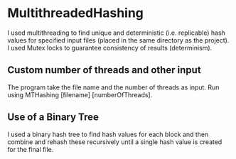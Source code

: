 # MultithreadedHashing
I used multithreading to find unique and deterministic (i.e. replicable) hash values for specified input files (placed in the same directory as the project). I used Mutex locks to guarantee consistency of results (determinism). 

## Custom number of threads and other input
The program take the file name and the number of threads as input. Run using MTHashing [filename] [numberOfThreads].   

## Use of a Binary Tree
I used a binary hash tree to find hash values for each block and then combine and rehash these recursively until a single hash value is created for the final file. 
